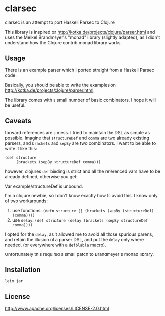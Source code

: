 # clarsec

clarsec is an attempt to port Haskell Parsec to Clojure

This library is inspired on http://kotka.de/projects/clojure/parser.html and uses the Meikel Brandmeyer's "monad" library (slightly adapted), as I didn't understand how the Clojure contrib monad
library works.

## Usage

There is an example parser which I ported straight from a Haskell Parsec code.

Basically, you should be able to write the examples on http://kotka.de/projects/clojure/parser.html.

The library comes with a small number of basic combinators. I hope it will be useful.

## Caveats

forward references are a mess. I tried to maintain the DSL as simple as possible. Imagine that `structureDef` and `comma` are two already existing
parsers, and `brackets` and `sepBy` are two combinators. I want to be able to write it like this:

    (def structure 
         (brackets (sepBy structureDef comma)))

however, clojures `def` binding is strict and all the referenced vars have to be already defined, otherwise you get:

 Var example/structureDef is unbound.

I'm a clojure newbie, so I don't know exactly how to avoid this. I know only of two workarounds:

 1. use functions:   `(defn structure [] (brackets (sepBy (structureDef) (comma))))`
 2. use `delay`:       `(def structure (delay (brackets (sepBy structureDef comma))))`

I opted for the `delay`, as it allowed me to avoid all those spurious parens, and retain the illusion of a parser DSL, and put the `delay` only where needed. (or everywhere
with a `defblabla` macro).

Unfortunately this required a small patch to Brandmeyer's monad library.

## Installation

    leim jar

## License

http://www.apache.org/licenses/LICENSE-2.0.html
